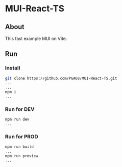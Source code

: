 # MUI-React-TS

## About

This fast example MUI on Vite.

## Run

### Install

```sh
git clone https://github.com/PGA68/MUI-React-TS.git
...
...
npm i
...
```

### Run for DEV

```sh
npm run dev
...
```

### Run for PROD 

```sh
npm run build
...
npm run preview
...
```

